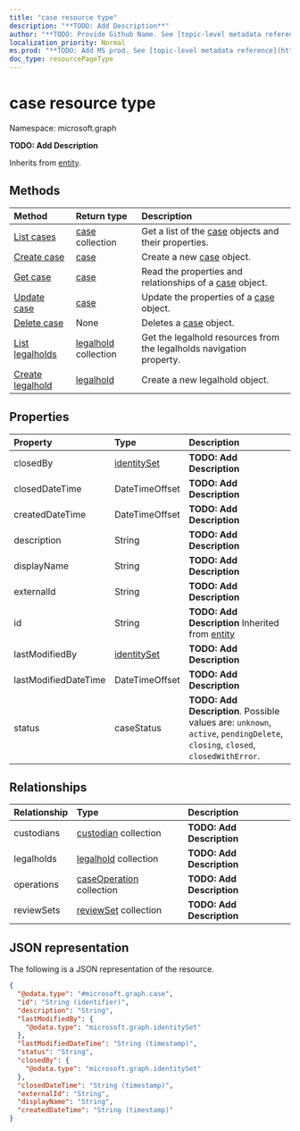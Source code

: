 ```yaml
---
title: "case resource type"
description: "**TODO: Add Description**"
author: "**TODO: Provide Github Name. See [topic-level metadata reference](https://msgo.azurewebsites.net/add/document/guidelines/metadata.html#topic-level-metadata)**"
localization_priority: Normal
ms.prod: "**TODO: Add MS prod. See [topic-level metadata reference](https://msgo.azurewebsites.net/add/document/guidelines/metadata.html#topic-level-metadata)**"
doc_type: resourcePageType
---
```


# case resource type

Namespace: microsoft.graph

**TODO: Add Description**


Inherits from [entity](../resources/entity.md).

## Methods
|Method|Return type|Description|
|:---|:---|:---|
|[List cases](../api/case-list.md)|[case](../resources/case.md) collection|Get a list of the [case](../resources/case.md) objects and their properties.|
|[Create case](../api/case-create.md)|[case](../resources/case.md)|Create a new [case](../resources/case.md) object.|
|[Get case](../api/case-get.md)|[case](../resources/case.md)|Read the properties and relationships of a [case](../resources/case.md) object.|
|[Update case](../api/case-update.md)|[case](../resources/case.md)|Update the properties of a [case](../resources/case.md) object.|
|[Delete case](../api/case-delete.md)|None|Deletes a [case](../resources/case.md) object.|
|[List legalholds](../api/case-list-legalholds.md)|[legalhold](../resources/legalhold.md) collection|Get the legalhold resources from the legalholds navigation property.|
|[Create legalhold](../api/case-post-legalholds.md)|[legalhold](../resources/legalhold.md)|Create a new legalhold object.|

## Properties
|Property|Type|Description|
|:---|:---|:---|
|closedBy|[identitySet](../resources/identityset.md)|**TODO: Add Description**|
|closedDateTime|DateTimeOffset|**TODO: Add Description**|
|createdDateTime|DateTimeOffset|**TODO: Add Description**|
|description|String|**TODO: Add Description**|
|displayName|String|**TODO: Add Description**|
|externalId|String|**TODO: Add Description**|
|id|String|**TODO: Add Description** Inherited from [entity](../resources/entity.md)|
|lastModifiedBy|[identitySet](../resources/identityset.md)|**TODO: Add Description**|
|lastModifiedDateTime|DateTimeOffset|**TODO: Add Description**|
|status|caseStatus|**TODO: Add Description**. Possible values are: `unknown`, `active`, `pendingDelete`, `closing`, `closed`, `closedWithError`.|

## Relationships
|Relationship|Type|Description|
|:---|:---|:---|
|custodians|[custodian](../resources/custodian.md) collection|**TODO: Add Description**|
|legalholds|[legalhold](../resources/legalhold.md) collection|**TODO: Add Description**|
|operations|[caseOperation](../resources/caseoperation.md) collection|**TODO: Add Description**|
|reviewSets|[reviewSet](../resources/reviewset.md) collection|**TODO: Add Description**|

## JSON representation
The following is a JSON representation of the resource.
<!-- {
  "blockType": "resource",
  "keyProperty": "id",
  "@odata.type": "microsoft.graph.case",
  "baseType": "microsoft.graph.entity",
  "openType": false
}
-->
``` json
{
  "@odata.type": "#microsoft.graph.case",
  "id": "String (identifier)",
  "description": "String",
  "lastModifiedBy": {
    "@odata.type": "microsoft.graph.identitySet"
  },
  "lastModifiedDateTime": "String (timestamp)",
  "status": "String",
  "closedBy": {
    "@odata.type": "microsoft.graph.identitySet"
  },
  "closedDateTime": "String (timestamp)",
  "externalId": "String",
  "displayName": "String",
  "createdDateTime": "String (timestamp)"
}
```

